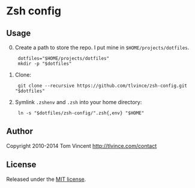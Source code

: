 # Zsh config

## Usage

0. Create a path to store the repo. I put mine in `$HOME/projects/dotfiles`.

        dotfiles="$HOME/projects/dotfiles"
        mkdir -p "$dotfiles"

1. Clone:

        git clone --recursive https://github.com/tlvince/zsh-config.git "$dotfiles"

2. Symlink `.zshenv` and `.zsh` into your home directory:

        ln -s "$dotfiles/zsh-config/".zsh{,env} "$HOME"

## Author

Copyright 2010-2014 Tom Vincent <http://tlvince.com/contact>

## License

Released under the [MIT license][license].

  [license]: http://tlvince.mit-license.org/
